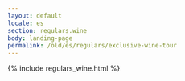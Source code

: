 ```yaml
---
layout: default
locale: es
section: regulars.wine
body: landing-page
permalink: /old/es/regulars/exclusive-wine-tour
---
```


{% include regulars_wine.html %}
